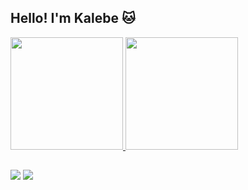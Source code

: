 ## Hello! I'm Kalebe 🐱
 <div>
  <a href="https://github.com/kalebesampaio">
  <img height="180em" src="https://github-readme-stats.vercel.app/api?username=kalebesampaio&show_icons=true&theme=gotham&include_all_commits=false&count_private=true"/>
  <img height="180em" src="https://github-readme-stats.vercel.app/api/top-langs/?username=kalebesampaio&layout=compact&langs_count=7&theme=gotham"/>
</div>

   ##
 
<div> 
  <a href = "mailto:kalebesmp2002@gmail.com"><img src="https://img.shields.io/badge/-Gmail-%23333?style=for-the-badge&logo=gmail&logoColor=white" target="_blank"></a>
  <a href="https://www.linkedin.com/in/kalebesampaio" target="_blank"><img src="https://img.shields.io/badge/-Linkedin-%23333?style=for-the-badge&logo=linkedin&logoColor=white" target="_blank"></a>
